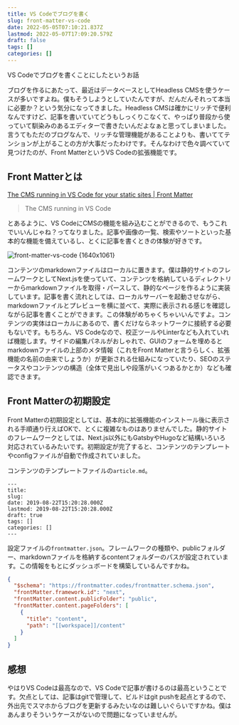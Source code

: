 ```yaml
---
title: VS Codeでブログを書く
slug: front-matter-vs-code
date: 2022-05-05T07:10:21.837Z
lastmod: 2022-05-07T17:09:20.579Z
draft: false
tags: []
categories: []
---
```

VS Codeでブログを書くことにしたというお話

ブログを作るにあたって、最近はデータベースとしてHeadless CMSを使うケースが多いですよね。僕もそうしようとしていたんですが、だんだんそれって本当に必要か？という気分になってきました。Headless CMSは確かにリッチで便利なんですけど、記事を書いていてどうもしっくりこなくて、やっぱり普段から使っていて馴染みのあるエディターで書きたいんだよなぁと思ってしまいました。言うてもただのブログなんで、リッチな管理機能があることよりも、書いててテンションが上がることの方が大事だったわけです。そんなわけで色々調べていて見つけたのが、Front MatterというVS Codeの拡張機能です。

## Front Matterとは

[The CMS running in VS Code for your static sites | Front Matter](https://frontmatter.codes/)

>The CMS running in VS Code

とあるように、VS CodeにCMSの機能を組み込むことができるので、もうこれでいいんじゃね？ってなりました。記事や画像の一覧、検索やソートといった基本的な機能を備えているし、とくに記事を書くときの体験が好きです。

![front-matter-vs-code {1640x1061}](/img/front-matter-vs-code.webp)

コンテンツのmarkdownファイルはローカルに置きます。僕は静的サイトのフレームワークとしてNext.jsを使っていて、コンテンツを格納しているディレクトリーからmarkdownファイルを取得・パースして、静的なページを作るように実装しています。記事を書く流れとしては、ローカルサーバーを起動させながら、markdownファイルとプレビューを横に並べて、実際に表示される感じを確認しながら記事を書くことができます。この体験がめちゃくちゃいいんですよ。コンテンツの実体はローカルにあるので、書くだけならネットワークに接続する必要もないです。もちろん、VS Codeなので、校正ツールやLinterなども入れていれば機能します。サイドの編集パネルがおしゃれで、GUIのフォームを埋めるとmarkdownファイルの上部のメタ情報（これをFront Matterと言うらしく、拡張機能の名前の由来でしょうか）が更新される仕組みになっていたり、SEOのステータスやコンテンツの構造（全体で見出しや段落がいくつあるかとか）なども確認できます。

## Front Matterの初期設定

Front Matterの初期設定としては、基本的に拡張機能のインストール後に表示される手順通り行えばOKで、とくに複雑なものはありませんでした。静的サイトのフレームワークとしては、Next.js以外にもGatsbyやHugoなど結構いろいろ対応されているみたいです。初期設定が完了すると、コンテンツのテンプレートやconfigファイルが自動で作成されていました。

コンテンツのテンプレートファイルの`article.md`。

```
---
title:
slug:
date: 2019-08-22T15:20:28.000Z
lastmod: 2019-08-22T15:20:28.000Z
draft: true
tags: []
categories: []
---

```

設定ファイルの`frontmatter.json`。フレームワークの種類や、publicフォルダー、markdownファイルを格納するcontentフォルダーのパスが設定されています。この情報をもとにダッシュボードを構築しているんですかね。

```json
{
  "$schema": "https://frontmatter.codes/frontmatter.schema.json",
  "frontMatter.framework.id": "next",
  "frontMatter.content.publicFolder": "public",
  "frontMatter.content.pageFolders": [
    {
      "title": "content",
      "path": "[[workspace]]/content"
    }
  ]
}
```

## 感想

やはりVS Codeは最高なので、VS Codeで記事が書けるのは最高ということです。欠点としては、記事はgitで管理して、ビルドはgit pushを起点とするので、外出先でスマホからブログを更新するみたいなのは難しいぐらいですかね。僕はあんまりそういうケースがないので問題になっていませんが。
